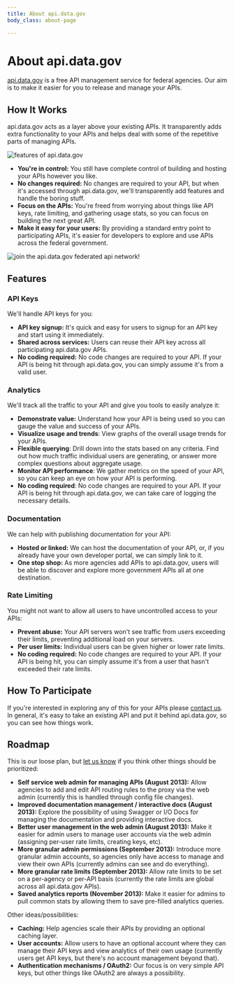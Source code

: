 ```yaml
---
title: About api.data.gov
body_class: about-page

---
```


# About api.data.gov

[api.data.gov](http://api.data.gov/) is a free API management service for federal agencies. Our aim is to make it easier for you to release and manage your APIs.

## How It Works

api.data.gov acts as a layer above your existing APIs. It transparently adds  extra functionality to your APIs and helps deal with some of the repetitive parts of managing APIs.

![features of api.data.gov](http://farm4.staticflickr.com/3680/9302707420_dbc7c2c437_o.png)

- **You're in control:** You still have complete control of building and hosting your APIs however you like.
- **No changes required:** No changes are required to your API, but when it's accessed through api.data.gov, we'll transparently add features and handle the boring stuff.
- **Focus on the APIs:** You're freed from worrying about things like API keys, rate limiting, and gathering usage stats, so you can focus on building the next great API.
- **Make it easy for your users:** By providing a standard entry point to participating APIs, it's easier for developers to explore and use APIs across the federal government.

![join the api.data.gov federated api network!](http://farm6.staticflickr.com/5515/9299911959_bdc195fb56_o.png)

## Features

### API Keys

We'll handle API keys for you:

- **API key signup:** It's quick and easy for users to signup for an API key and start using it immediately.
- **Shared across services:** Users can reuse their API key across all participating api.data.gov APIs.
- **No coding required:** No code changes are required to your API. If your API is being hit through api.data.gov, you can simply assume it's from a valid user.

### Analytics

We'll track all the traffic to your API and give you tools to easily analyze it:

- **Demonstrate value:** Understand how your API is being used so you can gauge the value and success of your APIs.
- **Visualize usage and trends**: View graphs of the overall usage trends for your APIs.
- **Flexible querying**: Drill down into the stats based on any criteria. Find out how much traffic individual users are generating, or answer more complex  questions about aggregate usage.
- **Monitor API performance**: We gather metrics on the speed of your API, so you can keep an eye on how your API is performing.
- **No coding required**: No code changes are required to your API. If your API is being hit through api.data.gov, we can take care of logging the necessary details.

### Documentation

We can help with publishing documentation for your API:
- **Hosted or linked:** We can host the documentation of your API, or, if you already have your own developer portal, we can simply link to it.
- **One stop shop:** As more agencies add APIs to api.data.gov, users will be able to discover and explore more government APIs all at one destination.

### Rate Limiting

You might not want to allow all users to have uncontrolled access to your APIs:

- **Prevent abuse:** Your API servers won't see traffic from users exceeding their limits, preventing additional load on your servers.
- **Per user limits:** Individual users can be given higher or lower rate limits.
- **No coding required:** No code changes are required to your API. If your API is being hit, you can simply assume it's from a user that hasn't exceeded their rate limits.

## How To Participate

If you're interested in exploring any of this for your APIs please [contact us](http://api.data.gov/contact). In general, it's easy to take an existing API and put it behind api.data.gov, so you can see how things work.

## Roadmap

This is our loose plan, but [let us know](http://api.data.gov/contact) if you think other things should be prioritized:

- **Self service web admin for managing APIs (August 2013):** Allow agencies to add and edit API routing rules to the proxy via the web admin (currently this is handled through config file changes).
- **Improved documentation management / interactive docs (August 2013):** Explore the possibility of using Swagger or I/O Docs for managing the documentation and providing interactive docs.
- **Better user management in the web admin (August 2013):** Make it easier for admin users to manage user accounts via the web admin (assigning per-user rate limits, creating keys, etc).
- **More granular admin permissions (September 2013):** Introduce more granular admin accounts, so agencies only have access to manage and view their own APIs (currently admins can see and do everything).
- **More granular rate limits (September 2013):** Allow rate limits to be set on a per-agency or per-API basis (currently the rate limits are global across all api.data.gov APIs).
- **Saved analytics reports (November 2013):** Make it easier for admins to pull common stats by allowing them to save pre-filled analytics queries.

Other ideas/possibilities:

- **Caching:** Help agencies scale their APIs by providing an optional caching layer.
- **User accounts:** Allow users to have an optional account where they can manage their API keys and view analytics of their own usage (currently users get API keys, but there's no account management beyond that).
- **Authentication mechanisms / OAuth2:** Our focus is on very simple API keys, but other things like OAuth2 are always a possibility.
